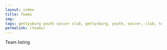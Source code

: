 ```yaml
---
layout: index
title: Teams
img: 
tags: gettysburg youth soccer club, gettysburg, youth, soccer, club, teams
permalink: /teams/
---
```

Team listing